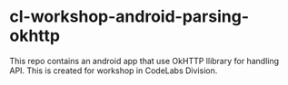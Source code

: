 # cl-workshop-android-parsing-okhttp

This repo contains an android app that use OkHTTP llibrary for handling API. This is created for workshop in CodeLabs Division.
